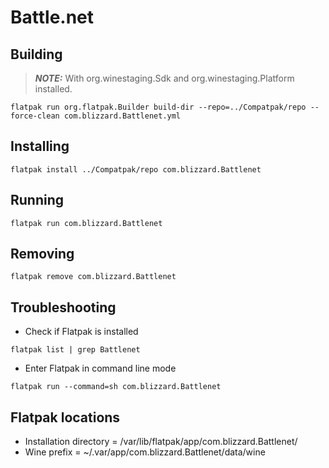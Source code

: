 # Battle.net
## Building
> **_NOTE:_**  With org.winestaging.Sdk and org.winestaging.Platform installed.
```console
flatpak run org.flatpak.Builder build-dir --repo=../Compatpak/repo --force-clean com.blizzard.Battlenet.yml
```
## Installing
```console
flatpak install ../Compatpak/repo com.blizzard.Battlenet
```
## Running
```console
flatpak run com.blizzard.Battlenet
```
## Removing
```console
flatpak remove com.blizzard.Battlenet
```
## Troubleshooting
- Check if Flatpak is installed
```console
flatpak list | grep Battlenet
```
- Enter Flatpak in command line mode
```console
flatpak run --command=sh com.blizzard.Battlenet
```
## Flatpak locations
- Installation directory             = /var/lib/flatpak/app/com.blizzard.Battlenet/
- Wine prefix                        = ~/.var/app/com.blizzard.Battlenet/data/wine
